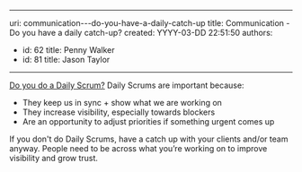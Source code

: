 

---
uri: communication---do-you-have-a-daily-catch-up
title: Communication - Do you have a daily catch-up?
created: YYYY-03-DD 22:51:50
authors:
  - id: 62
    title: Penny Walker
  - id: 81
    title: Jason Taylor
---




<span class='intro'> ​<a href="/_layouts/15/FIXUPREDIRECT.ASPX?WebId=3dfc0e07-e23a-4cbb-aac2-e778b71166a2&amp;TermSetId=07da3ddf-0924-4cd2-a6d4-a4809ae20160&amp;TermId=731a3f5d-a266-4944-876c-a45afa82832f">​Do you do a Daily Scrum?</a>&#160;Daily Scrums are important because&#58;<br> </span>

<p></p><ul><li>They keep us in sync +&#160;show what we are working on<br></li><li>They ​increase visibility, especially towards blockers<br></li><li>Are an opportunity to adjust priorities if something urgent comes up<br></li></ul>If you don't do Daily Scrums, have a catch up with your client​s and/or team anyway. People need to be across what you’re working on to improve visibility and grow trust.<br><p></p>


